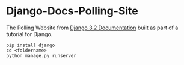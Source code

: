 # Django-Docs-Polling-Site

The Polling Website from [Django 3.2 Documentation](https://docs.djangoproject.com/en/3.2/intro/tutorial01/) built as part of a tutorial for Django. 

`pip install django ` <br>
`cd <foldername>`<br>
`python manage.py runserver`
